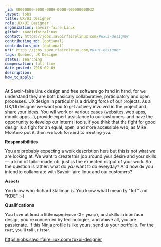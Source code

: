 ```yaml
---
_id: 00000000-0000-0000-0000-000000000032
layout: jobs
title: UX/UI Designer
role: UX/UI Designer
organization: Savoir-faire Linux
github: savoirfairelinux
contact: https://jobs.savoirfairelinux.com/#uxui-designer
contributing_md: (optional)
contributors_md: (optional)
url: https://jobs.savoirfairelinux.com/#uxui-designer
tags: Quebec, UX Designer
status: searching
compensation: full time
date_posted: 2016-02-09
description:
how_to_apply:
---
```

At Savoir-faire Linux design and free software go hand in hand, for we understand they are both basically collaborative, participatory and open processes.
UX design in particular is a driving force of our projects. As a UX/UI designer we want you to get actively involved in the project and share your ideas.
You will work on various cases (websites, web apps, mobile apps...), provide expert assistance to our customers, and have the opportunity to develop our internal tools.
If you think that the fight for good design is a fight for an equal, open, and more accessible web, as Mike Monteiro put it, then we look forward to meeting you.

**Responsibilities**

You are probably expecting a work description here but this is not what we are looking at. We want to create this job around your desire and your skills — a kind of tailor-made job, just as the expected output of your work. So the question is rather: what do *you* want to do everyday? And how do you intend to collaborate with Savoir-faire linux and our customers?


**Assets**

You know who Richard Stallman is.
You know what I mean by "IoT" and "KDE". ;-)

**Qualifications**

You have at least a little experience (3+ years),
and skills in interface design,
you're concerned by technologies, and
above all, you are passionate.
If this Ninja profile is like yours, send us your portfolio. For the rest, you'll tell us later.

https://jobs.savoirfairelinux.com/#uxui-designer
